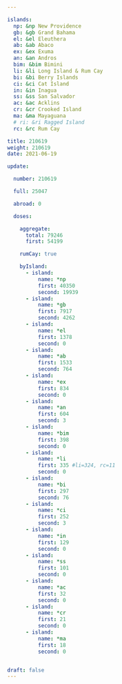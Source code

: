 ```yaml
---

islands:
  np: &np New Providence
  gb: &gb Grand Bahama
  el: &el Eleuthera
  ab: &ab Abaco
  ex: &ex Exuma
  an: &an Andros
  bim: &bim Bimini
  li: &li Long Island & Rum Cay
  bi: &bi Berry Islands
  ci: &ci Cat Island
  in: &in Inagua
  ss: &ss San Salvador
  ac: &ac Acklins
  cr: &cr Crooked Island
  ma: &ma Mayaguana
  # ri: &ri Ragged Island
  rc: &rc Rum Cay

title: 210619
weight: 210619
date: 2021-06-19

update:

  number: 210619

  full: 25047

  abroad: 0

  doses:

    aggregate:
      total: 79246
      first: 54199

    rumCay: true

    byIsland:
      - island:
          name: *np
          first: 40350
          second: 19939
      - island:
          name: *gb
          first: 7917
          second: 4262
      - island:
          name: *el
          first: 1378
          second: 0
      - island:
          name: *ab
          first: 1533
          second: 764
      - island:
          name: *ex
          first: 834
          second: 0
      - island:
          name: *an
          first: 604
          second: 3
      - island:
          name: *bim
          first: 398
          second: 0
      - island:
          name: *li
          first: 335 #li=324, rc=11
          second: 0
      - island:
          name: *bi
          first: 297
          second: 76
      - island:
          name: *ci
          first: 252
          second: 3
      - island:
          name: *in
          first: 129
          second: 0
      - island:
          name: *ss
          first: 101
          second: 0
      - island:
          name: *ac
          first: 32
          second: 0
      - island:
          name: *cr
          first: 21
          second: 0
      - island:
          name: *ma
          first: 18
          second: 0


draft: false
---
```


